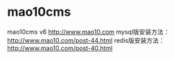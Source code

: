 # mao10cms
mao10cms v6 http://www.mao10.com
mysql版安装方法：http://www.mao10.com/post-44.html
redis版安装方法：http://www.mao10.com/post-40.html
